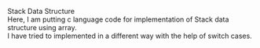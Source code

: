 Stack Data Structure    
Here, I am putting c language code for implementation of Stack data structure using array.    
I have tried to implemented in a different way with the help of switch cases.
